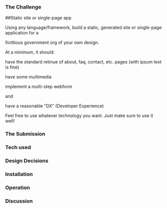 ### The Challenge

##Static site or single-page app

Using any language/framework, build a static, generated site or single-page application for a

fictitious government org of your own design.

At a minimum, it should:

have the standard retinue of about, faq, contact, etc. pages (with ipsum text is fine)

have some multimedia

implement a multi-step webform

and

have a reasonable "DX" (Developer Experience)

Feel free to use whatever technology you want. Just make sure to use it well!

### The Submission






### Tech used





### Design Decisions



### Installation



### Operation



### Discussion
